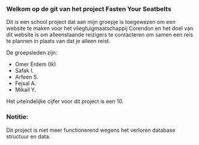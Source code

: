 ### Welkom op de git van het project Fasten Your Seatbelts
Dit is een school project dat aan mijn groepje is toegewezen om een website te maken voor het vliegtuigmaatschappij
Corendon en het doel van dit website is om alleenstaande reizigers te contacteren om samen een reis te plannen in plaats
van dat je alleen reist.

De groepsleden zijn:
- Omer Erdem (Ik)
- Safak I.
- Arfeen S.
- Fejsal A.
- Mikail Y.

Het uiteindelijke cijfer voor dit project is een 10.

### Notitie:
Dit project is niet meer functionerend wegens het verloren database structuur en data.

